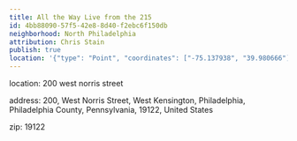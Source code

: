 ```yaml
---
title: All the Way Live from the 215
id: 4bb88090-57f5-42e8-8d40-f2ebc6f150db
neighborhood: North Philadelphia
attribution: Chris Stain
publish: true
location: '{"type": "Point", "coordinates": ["-75.137938", "39.980666"]}'
---
```


location: 200 west norris street


            






            
address: 200, West Norris Street, West Kensington, Philadelphia, Philadelphia County, Pennsylvania, 19122, United States



zip: 19122



                